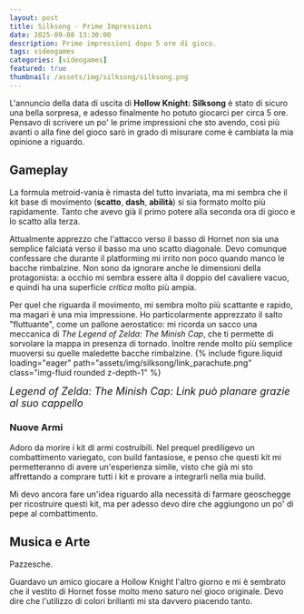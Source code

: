 ```yaml
---
layout: post
title: Silksong - Prime Impressioni
date: 2025-09-08 13:30:00
description: Prime impressioni dopo 5 ore di gioco.
tags: videogames
categories: [videogames]
featured: true
thumbnail: /assets/img/silksong/silksong.png
---
```


L'annuncio della data di uscita di **Hollow Knight: Silksong** è stato di sicuro una bella sorpresa, e adesso finalmente ho potuto giocarci per circa 5 ore.
Pensavo di scrivere un po' le prime impressioni che sto avendo, così più avanti o alla fine del gioco sarò in grado di misurare come è cambiata la mia opinione a riguardo.

## Gameplay

La formula metroid-vania è rimasta del tutto invariata, ma mi sembra che il kit base di movimento (**scatto**, **dash**, **abilità**) si sia formato molto più rapidamente. Tanto che avevo già il primo potere alla seconda ora di gioco e lo scatto alla terza.

Attualmente apprezzo che l'attacco verso il basso di Hornet non sia una semplice falciata verso il basso ma uno scatto diagonale. Devo comunque confessare che durante il platforming mi irrito non poco quando manco le bacche rimbalzine.
Non sono da ignorare anche le dimensioni della protagonista: a occhio mi sembra essere alta il doppio del cavaliere vacuo, e quindi ha una superficie _critica_ molto più ampia.

Per quel che riguarda il movimento, mi sembra molto più scattante e rapido, ma magari è una mia impressione.
Ho particolarmente apprezzato il salto "fluttuante", come un pallone aerostatico: mi ricorda un sacco una meccanica di _The Legend of Zelda: The Minish Cap_, che ti permette di sorvolare la mappa in presenza di tornado. Inoltre rende molto più semplice muoversi su quelle maledette bacche rimbalzine.
{% include figure.liquid loading="eager" path="assets/img/silksong/link_parachute.png" class="img-fluid rounded z-depth-1" %}

<div class="caption" style="font-size: 18px; font-style: italic;">
    Legend of Zelda: The Minish Cap: Link può planare grazie al suo cappello
</div>

### Nuove Armi

Adoro da morire i kit di armi costruibili.
Nel prequel prediligevo un combattimento variegato, con build fantasiose, e penso che questi kit mi permetteranno di avere un'esperienza simile, visto che già mi sto affrettando a comprare tutti i kit e provare a integrarli nella mia build.

Mi devo ancora fare un'idea riguardo alla necessità di farmare geoschegge per ricostruire questi kit, ma per adesso devo dire che aggiungono un po' di pepe al combattimento.

## Musica e Arte

Pazzesche.

Guardavo un amico giocare a Hollow Knight l'altro giorno e mi è sembrato che il vestito di Hornet fosse molto meno saturo nel gioco originale.
Devo dire che l'utilizzo di colori brillanti mi sta davvero piacendo tanto.
